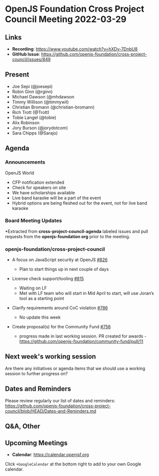# OpenJS Foundation Cross Project Council Meeting 2022-03-29

## Links

* **Recording**: https://www.youtube.com/watch?v=hXDy-7DnbU8
* **GitHub Issue**: https://github.com/openjs-foundation/cross-project-council/issues/849

## Present

* Joe Sepi (@joesepi)
* Robin Ginn (@rginn)
* Michael Dawson (@mhdawson
* Timmy Willison (@timmywil)
* Christian Bromann (@christian-bromann)
* Rich Trott (@Trott)
* Tobie Langel (@tobie)
* Alix Robinson
* Jory Burson (@jorydotcom)
* Sara Chipps (@Sarajo)

## Agenda

### Announcements

OpenJS World
  * CFP notification extended
  * Check for speakers on site
  * We have scholarships available
  * Live band karaoke will be a part of the event
  * Hybrid options are being fleshed out for the event, not for live band karaoke

### Board Meeting Updates

*Extracted from **cross-project-council-agenda** labeled issues and pull requests from the **openjs-foundation org** prior to the meeting.

### openjs-foundation/cross-project-council

* A focus on JavaScript security at OpenJS [#826](https://github.com/openjs-foundation/cross-project-council/issues/826)
  * Plan to start things up in next couple of days

* License check support/tooling [#815](https://github.com/openjs-foundation/cross-project-council/issues/815)
  * Waiting on LF
  * Met with LF team who will start in Mid April to start, will use Joran’s tool as a starting point

* Clarify requirements around CoC violation [#786](https://github.com/openjs-foundation/cross-project-council/issues/786)
  * No update this week

* Create proposal(s) for the Community Fund [#756](https://github.com/openjs-foundation/cross-project-council/issues/756)
  * progress made in last working session. PR created for awards - https://github.com/openjs-foundation/community-fund/pull/11
## Next week's working session

Are there any initiatives or agenda items that we should use a working session to further progress on?

## Dates and Reminders

Please review regularly our list of dates and reminders:
https://github.com/openjs-foundation/cross-project-council/blob/HEAD/Dates-and-Reminders.md

## Q&A, Other

## Upcoming Meetings

* **Calendar**: <https://calendar.openjsf.org>

Click `+GoogleCalendar` at the bottom right to add to your own Google calendar.


